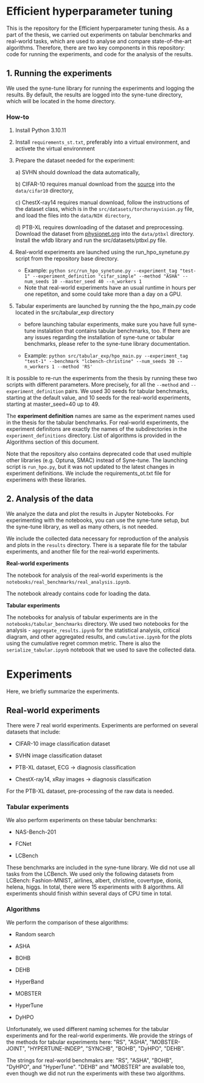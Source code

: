 # Efficient hyperparameter tuning

This is the repository for the Efficient hyperparameter tuning thesis. As a part of the thesis, we carried out experiments on tabular benchmarks and real-world tasks, which are used to analyse and compare state-of-the-art algorithms. Therefore, there are two key components in this repository: code for running the experiments, and code for the analysis of the results.

## 1. Running the experiments

We used the syne-tune library for running the experiments and logging the results. By default, the results are logged into the syne-tune directory, which will be located in the home directory.

### How-to

1. Install Python 3.10.11

2. Install `requirements_st.txt`, preferably into a virtual environment, and activete the virtual environment

3. Prepare the dataset needed for the experiment:
   
   a) SVHN should download the data automatically,
   
   b) CIFAR-10 requires manual download from the [source](https://www.cs.toronto.edu/~kriz/cifar.html) into the `data/cifar10` directory,
   
   c) ChestX-ray14 requires manual download, follow the instructions of the dataset class, which is in the `src/datasets/torchxrayvision.py` file, and load the files into the `data/NIH directory`,
   
   d) PTB-XL requires downloading of the dataset and preprocessing. Download the dataset from [physionet.org](https://physionet.org/content/ptb-xl/1.0.3/) into the `data/ptbxl` directory. Install the wfdb library and run the src/datasets/ptbxl.py file.

4. Real-world experiments are launched using the run_hpo_synetune.py script from the repository base directory.
   
   - Example: `python src/run_hpo_synetune.py --experiment_tag "test-1" --experiment_definition "cifar_simple" --method "ASHA" --num_seeds 10 --master_seed 40 --n_workers 1`
   - Note that real-world experiments have an usual runtime in hours per one repetiton, and some could take more than a day on a GPU.

5. Tabular experiments are launched by running the the hpo_main.py code located in the src/tabular_exp directory
   
   * before launching tabular experiments, make sure you have full syne-tune instalation that contains tabular benchmarks, too. If there are any issues regarding the installation of syne-tune or tabular benchmarks, please refer to the syne-tune library documentation. 
   
   * Example: `python src/tabular_exp/hpo_main.py --experiment_tag "test-1" --benchmark "lcbench-christine" --num_seeds 30 --n_workers 1 --method 'RS'`

It is possible to re-run the experiments from the thesis by running these two scripts with different parameters. More precisely, for all the `--method` and `--experiment_definition` pairs. We used 30 seeds for tabular benchmarks, starting at the default value, and 10 seeds for the real-world experiments, starting at master_seed=40 up to 49.

The **experiment definition** names are same as the experiment names used in the thesis for the tabular benchmarks. For real-world experiments, the experiment definitons are exactly the names of the subdirectories in the `experiment_definitions` directory. List of algorithms is provided in the Algorithms section of this document.

Note that the repository also contains deprecated code that used multiple other libraries (e.g. Optuna, SMAC) instead of Syne-tune. The launching script is `run_hpo.py`, but it was not updated to the latest changes in experiment definitions. We include the requirements_ot.txt file for experimens with these libraries. 

## 2. Analysis of the data

We analyze the data and plot the results in Jupyter Notebooks. For experimenting with the notebooks, you can use the syne-tune setup, but the syne-tune library, as well as many others, is not needed.

We include the collected data necessary for reproduction of the analysis and plots in the `results` directory. There is a separate file for the tabular experiments, and another file for the real-world experiments.

**Real-world experiments**

The notebook for analysis of the real-world experiments is the `notebooks/real_benchmarks/real_analysis.ipynb`.

The notebook already contains code for loading the data.

**Tabular experiments**

The notebooks for analysis of tabular experiments are in the `notebooks/tabular_benchmarks` directory. We used two notebooks for the analysis - `aggregate_results.ipynb` for the statistical analysis, critical diagram, and other aggregated results, and `cumulative.ipynb` for the plots using the cumulative regret common metric. There is also the `serialize_tabular.ipynb` notebook that we used to save the collected data.

# Experiments

Here, we briefly summarize the experiments.

## Real-world experiments

There were 7 real world experiments. Experiments are performed on several datasets that include:

* CIFAR-10 image classification dataset

* SVHN image classification dataset

* PTB-XL dataset, ECG -> diagnosis classification

* ChestX-ray14, xRay images -> diagnosis classification

For the PTB-XL dataset, pre-processing of the raw data is needed.

### Tabular experiments

We also perform experiments on these tabular benchmarks:

* NAS-Bench-201

* FCNet

* LCBench

These benchmarks are included in the syne-tune library. We did not use all tasks from the LCBench. We used only the following datasets from LCBench: Fashion-MNIST, airlines, albert, christine, covertype, dionis, helena, higgs. In total, there were 15 experiments with 8 algorithms. All experiments should finish within several days of CPU time in total.

### Algorithms

We perform the comparison of these algorithms:

* Random search

* ASHA

* BOHB

* DEHB

* HyperBand

* MOBSTER

* HyperTune

* DyHPO

Unfortunately, we used different naming schemes for the tabular experiments and for the real-world experiments. We provide the strings of the methods for tabular experiments here: "RS", "ASHA", "MOBSTER-JOINT", "HYPERTUNE-INDEP", "SYNCHB", "BOHB", "DyHPO", "DEHB".

The strings for real-world benchmakrs are: "RS", "ASHA", "BOHB", "DyHPO", and "HyperTune".  "DEHB" and "MOBSTER" are available too, even though we did not run the experiments with these two algorithms.